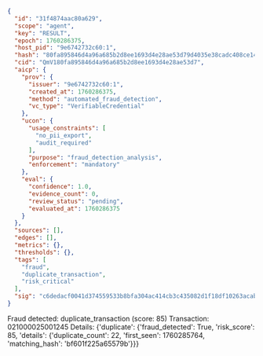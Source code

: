 ```json
{
  "id": "31f4874aac80a629",
  "scope": "agent",
  "key": "RESULT",
  "epoch": 1760286375,
  "host_pid": "9e6742732c60:1",
  "hash": "80fa895846d4a96a685b2d8ee1693d4e28ae53d79d4035e38cadc408ce145e1a",
  "cid": "QmV180fa895846d4a96a685b2d8ee1693d4e28ae53d7",
  "aicp": {
    "prov": {
      "issuer": "9e6742732c60:1",
      "created_at": 1760286375,
      "method": "automated_fraud_detection",
      "vc_type": "VerifiableCredential"
    },
    "ucon": {
      "usage_constraints": [
        "no_pii_export",
        "audit_required"
      ],
      "purpose": "fraud_detection_analysis",
      "enforcement": "mandatory"
    },
    "eval": {
      "confidence": 1.0,
      "evidence_count": 0,
      "review_status": "pending",
      "evaluated_at": 1760286375
    }
  },
  "sources": [],
  "edges": [],
  "metrics": {},
  "thresholds": {},
  "tags": [
    "fraud",
    "duplicate_transaction",
    "risk_critical"
  ],
  "sig": "c6dedacf0041d374559533b8bfa304ac414cb3c435082d1f18df10263acabdba"
}
```

Fraud detected: duplicate_transaction (score: 85)
Transaction: 021000025001245
Details: {'duplicate': {'fraud_detected': True, 'risk_score': 85, 'details': {'duplicate_count': 22, 'first_seen': 1760285764, 'matching_hash': 'bf601f225a65579b'}}}